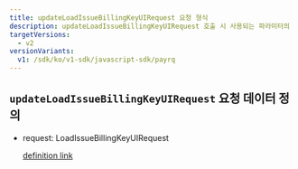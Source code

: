```yaml
---
title: updateLoadIssueBillingKeyUIRequest 요청 형식
description: updateLoadIssueBillingKeyUIRequest 호출 시 사용되는 파라미터의 형식을 확인할 수 있습니다.
targetVersions:
  - v2
versionVariants:
  v1: /sdk/ko/v1-sdk/javascript-sdk/payrq
---
```


## `updateLoadIssueBillingKeyUIRequest` 요청 데이터 정의

- request: LoadIssueBillingKeyUIRequest

  [definition link](https://developers.portone.io/schema/browser-sdk.yml#/resources/request/LoadIssueBillingKeyUIRequest)

